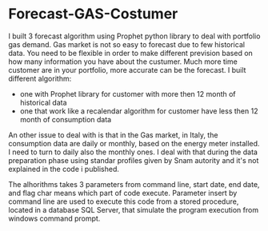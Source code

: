 # Forecast-GAS-Costumer
I built 3 forecast algorithm using Prophet python library to deal with portfolio gas demand. Gas market is not so easy to forecast due to few historical data. You need to be flexible in order to make different prevision based on how many information you have about the custumer. 
Much more time customer are in your portfolio, more accurate can be the forecast.
I built different algorithm:
- one with Prophet library for customer with more then 12 month of historical data
- one that work like a recalendar algorithm for customer have less then 12 month of consumption data

An other issue to deal with is that in the Gas market, in Italy, the consumption data are daily or monthly, based on the energy meter installed. I need to turn to daily also the monthly ones. I deal with that during the data preparation phase using standar profiles given by Snam autority and it's not explained in the code i published.

The alhorithms takes 3 parameters from command line, start date, end date, and flag char means which part of code execute. Parameter insert by command line are used to execute this code from a stored procedure, located in a database SQL Server, that simulate the program execution from windows command prompt.
